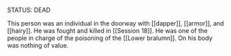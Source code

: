 
STATUS: DEAD

This person was an individual in the doorway with [[dapper]], [[armor]], and [[hairy]]. He was fought and killed in [[Session 18]]. He was one of the people in charge of the poisoning of the [[Lower bralumn]]. On his body was nothing of value.
